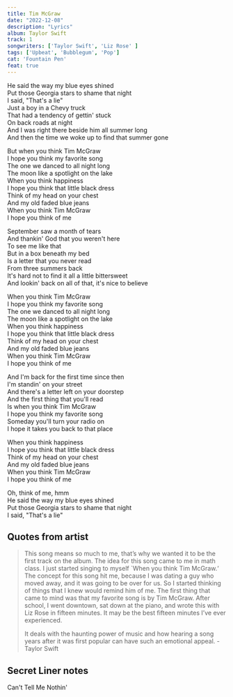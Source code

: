 ```yaml
---
title: Tim McGraw
date: "2022-12-08"
description: "Lyrics"
album: Taylor Swift
track: 1
songwriters: ['Taylor Swift', 'Liz Rose' ]
tags: ['Upbeat', 'Bubblegum', 'Pop']
cat: 'Fountain Pen'
feat: true
---
```

<p className="verse-one">
He said the way my blue eyes shined <br />
Put those Georgia stars to shame that night <br />
I said, "That's a lie" <br />
Just a boy in a Chevy truck <br />
That had a tendency of gettin' stuck <br />
On back roads at night <br />
And I was right there beside him all summer long <br />
And then the time we woke up to find that summer gone <br />
</p>
<p className="chorus">
But when you think Tim McGraw <br />
I hope you think my favorite song <br />
The one we danced to all night long <br />
The moon like a spotlight on the lake <br />
When you think happiness <br />
I hope you think that little black dress <br />
Think of my head on your chest <br />
And my old faded blue jeans <br />
When you think Tim McGraw <br />
I hope you think of me <br />
</p>
<p className="verse-two">
September saw a month of tears <br />
And thankin' God that you weren't here <br />
To see me like that <br />
But in a box beneath my bed <br />
Is a letter that you never read <br />
From three summers back <br />
It's hard not to find it all a little bittersweet <br />
And lookin' back on all of that, it's nice to believe <br />
</p>
<p className="chorus">
When you think Tim McGraw <br />
I hope you think my favorite song <br />
The one we danced to all night long <br />
The moon like a spotlight on the lake <br />
When you think happiness <br />
I hope you think that little black dress <br />
Think of my head on your chest <br />
And my old faded blue jeans <br />
When you think Tim McGraw <br />
I hope you think of me <br />
</p>
<p className="bridge">
And I'm back for the first time since then <br />
I'm standin' on your street <br />
And there's a letter left on your doorstep <br />
And the first thing that you'll read <br />
Is when you think Tim McGraw <br />
I hope you think my favorite song <br />
Someday you'll turn your radio on <br />
I hope it takes you back to that place <br />
</p>
<p className="chorus">
When you think happiness <br />
I hope you think that little black dress <br />
Think of my head on your chest <br />
And my old faded blue jeans <br />
When you think Tim McGraw <br />
I hope you think of me <br />
</p>
<p className="outro">
Oh, think of me, hmm <br />
He said the way my blue eyes shined <br />
Put those Georgia stars to shame that night <br />
I said, "That's a lie" <br />
</p>



## Quotes from artist
<blockquote>
This song means so much to me, that’s why we wanted it to be the first track on the album. The idea for this song came to me in math class. I just started singing to myself `When you think Tim McGraw.‘ The concept for this song hit me, because I was dating a guy who moved away, and it was going to be over for us. So I started thinking of things that I knew would remind him of me. The first thing that came to mind was that my favorite song is by Tim McGraw. After school, I went downtown, sat down at the piano, and wrote this with Liz Rose in fifteen minutes. It may be the best fifteen minutes I’ve ever experienced.

It deals with the haunting power of music and how hearing a song years after it was first popular can have such an emotional appeal. - Taylor Swift
</blockquote>


## Secret Liner notes
Can't Tell Me Nothin'